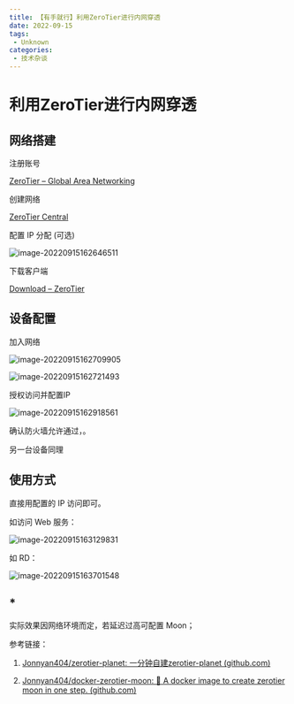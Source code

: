 ```yaml
---
title: 【有手就行】利用ZeroTier进行内网穿透
date: 2022-09-15
tags:
 - Unknown
categories:
 - 技术杂谈
---
```


# 利用ZeroTier进行内网穿透

## 网络搭建

注册账号

[ZeroTier – Global Area Networking](https://www.zerotier.com/)



创建网络

[ZeroTier Central](https://my.zerotier.com/)



配置 IP 分配 (可选)

![image-20220915162646511](./jszt02.assets/image-20220915162646511.png)



下载客户端

[Download – ZeroTier](https://www.zerotier.com/download/)



## 设备配置

加入网络

![image-20220915162709905](./jszt02.assets/image-20220915162709905.png)

![image-20220915162721493](./jszt02.assets/image-20220915162721493.png)



授权访问并配置IP

![image-20220915162918561](./jszt02.assets/image-20220915162918561.png)



确认防火墙允许通过，。

另一台设备同理



## 使用方式

直接用配置的 IP 访问即可。

如访问 Web 服务：

![image-20220915163129831](./jszt02.assets/image-20220915163129831.png)



如 RD：

![image-20220915163701548](./jszt02.assets/image-20220915163701548.png)



## *

实际效果因网络环境而定，若延迟过高可配置 Moon；

参考链接：

1. [Jonnyan404/zerotier-planet: 一分钟自建zerotier-planet (github.com)](https://github.com/Jonnyan404/zerotier-planet)

2. [Jonnyan404/docker-zerotier-moon: 🐳 A docker image to create zerotier moon in one step. (github.com)](https://github.com/jonnyan404/docker-zerotier-moon)